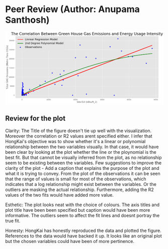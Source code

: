 # Peer Review (Author: Anupama Santhosh)

![Alt text](https://github.com/davidhhk1994/PUI2017_hh1827/blob/master/HW8_hh1827/hh1827_HW8.png)

## Review for the plot

Clarity: The Title of the figure doesn't tie up well with the visualization. Moreover the correlation or R2 values arent specified either.
I infer that HongKai's objective was to show whether it's a linear or polynomial relationship between the two variables visually. In that case, 
it would have been clear by looking at the plot whether the line or the ploynomial is the best fit. But that cannot be visually inferred from the plot, 
as no relationship seem to be existing between the variables. Few suggestions to improve the clarity of the plot - Add a caption that explains the purpose
of the plot and what it is trying to convey. From the plot of the observations it can be seen that the range of values is small for most of the observations,
which indicates that a log relationship might exist between the variables. Or the outliers are masking the actual relationship. Furthermore, adding the R2 
values of the two fits would have added more value.

Esthetic: The plot looks neat with the choice of colours. The axis titles and plot title have been been specified but caption would have been more 
informative. The outliers seem to affect the fit lines and doesnt portray the true fit. 

Honesty: HongKai has honestly reproduced the data and plotted the figure. References to the data would have backed it up. It looks like an original plot but the chosen 
variables could have been of more pertinence.
